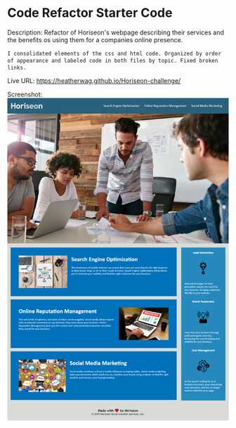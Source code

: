 # Code Refactor Starter Code

Description:
    Refactor of Horiseon's webpage describing their services and the benefits os using them for a companies online presence.

    I consolidated elements of the css and html code. Organized by order of appearance and labeled code in both files by topic. Fixed broken links.

Live URL:
    https://heatherwag.github.io/Horiseon-challenge/
    
Screenshot:
    ![](assets/images/screencapture-Horiseon-.png)
    





